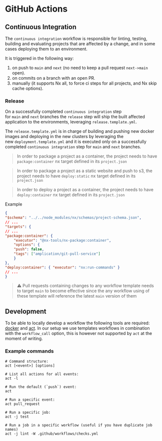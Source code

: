 # GitHub Actions

## Continuous Integration

The `continuous integration` workflow is responsible for linting, testing, building and evaluating projects that are affected by a change, and in some cases deploying them to an environment.

It is triggered in the following way:

1. on push to `main` and `next` (no need to keep a pull request `next->main` open).
2. on commits on a branch with an open PR.
3. manually (it supports Nx all, to force ci steps for all projects, and Nx skip cache options).

### Release

On a successfully completed `continuous integration` step for `main` and `next` branches the `release` step will ship the built affected application to the environments, leveraging `release.template.yml`.

The `release.template.yml` is in charge of building and pushing new docker images and deploying in the new clusters by leveraging the new `deployment.template.yml` and it is executed only on a successfully completed `continuous integration` step for `main` and `next` branches.

> In order to package a project as a container, the project needs to have `package:container` nx target defined in its `project.json`

> In order to package a project as a static website and push to s3, the project needs to have `deploy:static` nx target defined in its `project.json`

> In order to deploy a project as a container, the project needs to have `deploy:container` nx target defined in its `project.json`

Example
```json
{
"$schema": "../../node_modules/nx/schemas/project-schema.json",
// ...
"targets": {
// ...
"package:container": {
    "executor": "@nx-tools/nx-package:container",
    "options": {
    "push": false,
    "tags": ["amplication/git-pull-service"]
    }
},
"deploy:container": { "executor": "nx:run-commands" }
// ...
}
```

> ⚠️ Pull requests containing changes to any workflow template needs to target `main` to become effective since the any workflow using of these template will reference the latest `main` version of them 

## Development

To be able to locally develop a workflow the following tools are required: [docker](https://docs.docker.com/get-docker/) and [act](https://github.com/nektos/act#installation). In our setup we use templates workflows in combination with the `workflow_call` option, this is however not supported by `act` at the moment of writing.

### Example commands

```
# Command structure:
act [<event>] [options]

# List all actions for all events:
act -l

# Run the default (`push`) event:
act

# Run a specific event:
act pull_request

# Run a specific job:
act -j test

# Run a job in a specific workflow (useful if you have duplicate job names)
act -j lint -W .github/workflows/checks.yml
```
